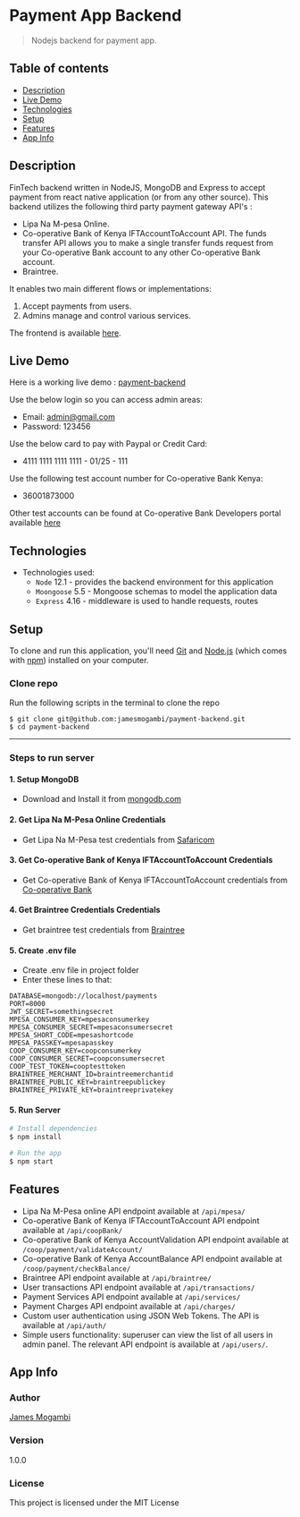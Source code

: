 # Payment App Backend
>Nodejs backend for payment app.

## Table of contents
* [Description](#description)
* [Live Demo](#live-demo)
* [Technologies](#technologies)
* [Setup](#setup)
* [Features](#features)
* [App Info](#app-info)


## Description
FinTech backend written in NodeJS, MongoDB and Express to accept payment from react native application (or from any other source).
This backend utilizes the following third party payment gateway API's :
- Lipa Na M-pesa Online.
- Co-operative Bank of Kenya IFTAccountToAccount  API. The funds transfer API allows you to make a single transfer funds request from your Co-operative Bank account to any other Co-operative Bank account.
- Braintree.

It enables two main different flows or implementations:
1. Accept payments from users.
2. Admins manage and control various services.
 
The frontend is available [here](https://github.com/jamesmogambi/payment-front-end/).
 
## Live Demo
Here is a working live demo : [payment-backend](https://chep-james.herokuapp.com/)


Use the below login so you can access admin areas:
- Email: admin@gmail.com
- Password: 123456

Use the below card to pay with Paypal or Credit Card:
- 4111 1111 1111 1111 - 01/25 - 111

Use the following test account number for Co-operative Bank Kenya:
- 36001873000

Other test accounts can be found at Co-operative Bank Developers portal available  [here](https://developer.co-opbank.co.ke:9443/store/apis/documentation)

## Technologies
* Technologies used:
  * `Node` 12.1 - provides the backend environment for this application
  * `Moongoose` 5.5 - Mongoose schemas to model the application data
  * `Express` 4.16 - middleware is used to handle requests, routes


## Setup
To clone and run this application, you'll need [Git](https://git-scm.com) and [Node.js](https://nodejs.org/en/download/) (which comes with [npm](http://npmjs.com)) installed on your computer.

###  Clone repo
Run the following scripts in the terminal to clone the repo
```
$ git clone git@github.com:jamesmogambi/payment-backend.git
$ cd payment-backend
```

----------------------------------

### Steps to run server
 #### 1. Setup MongoDB
 - Download and Install it from [mongodb.com](https://www.mongodb.com/try/download/community)
 
 #### 2. Get Lipa Na M-Pesa Online Credentials
 - Get Lipa Na M-Pesa test credentials from [Safaricom](https://developer.safaricom.co.ke/home)
 
 #### 3. Get Co-operative Bank of Kenya IFTAccountToAccount Credentials
 - Get Co-operative Bank of Kenya IFTAccountToAccount  credentials from [Co-operative Bank ](https://developer.co-opbank.co.ke:9443/store/apis/documentation#header9)
 
 #### 4. Get Braintree Credentials Credentials
 - Get braintree test credentials from [Braintree](https://www.braintreepayments.com/sandbox)
 
   
 #### 5. Create .env file
- Create .env file in project folder
- Enter these lines to that:

```
DATABASE=mongodb://localhost/payments
PORT=8000
JWT_SECRET=somethingsecret
MPESA_CONSUMER_KEY=mpesaconsumerkey
MPESA_CONSUMER_SECRET=mpesaconsumersecret
MPESA_SHORT_CODE=mpesashortcode 
MPESA_PASSKEY=mpesapasskey
COOP_CONSUMER_KEY=coopconsumerkey
COOP_CONSUMER_SECRET=coopconsumersecret
COOP_TEST_TOKEN=cooptesttoken
BRAINTREE_MERCHANT_ID=braintreemerchantid
BRAINTREE_PUBLIC_KEY=braintreepublickey
BRAINTREE_PRIVATE_kEY=braintreeprivatekey

```
 
 #### 5. Run Server

```bash
# Install dependencies
$ npm install

# Run the app
$ npm start
```

## Features
*  Lipa Na M-Pesa online API endpoint available at `/api/mpesa/`
*  Co-operative Bank of Kenya IFTAccountToAccount API endpoint available at `/api/coopBank/`
*  Co-operative Bank of Kenya AccountValidation API endpoint available at `/coop/payment/validateAccount/`
*  Co-operative Bank of Kenya AccountBalance API endpoint available at `/coop/payment/checkBalance/`
*  Braintree API endpoint available at `/api/braintree/`
*  User transactions API endpoint available at `/api/transactions/`
*  Payment Services  API endpoint available at `/api/services/`
*  Payment Charges  API endpoint available at `/api/charges/`
*  Custom user authentication using JSON Web Tokens. The API is available at `/api/auth/`
*  Simple users functionality: superuser can view the list of all users in admin panel. The relevant API endpoint is available at `/api/users/`.

## App Info

### Author

[James Mogambi](https://github.com/jamesmogambi)

### Version

1.0.0

### License

This project is licensed under the MIT License
